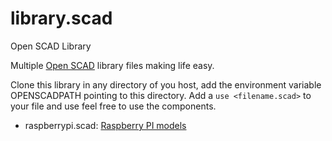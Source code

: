 # library.scad
Open SCAD Library 

Multiple [Open SCAD](http://www.openscad.org/) library files making life easy.

Clone this library in any directory of you host, add the environment variable OPENSCADPATH pointing to this directory. Add a `use <filename.scad>` to your file and use feel free to use the components.

* raspberrypi.scad: [Raspberry PI models](https://github.com/saarbastler/library.scad/blob/master/doc/raspberrypi.md)


